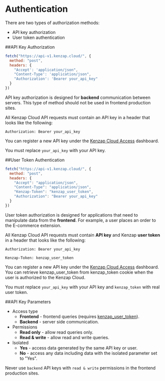 # Authentication

There are two types of authorization methods:

* API key authorization
* User token authentication

##API Key Authorization

```javascript
fetch("https://api-v1.kenzap.cloud/", {
  method: "post",
  headers: {
    "Accept': 'application/json",
    "Content-Type': 'application/json",
    "Authorization': 'Bearer your_api_key"
  }
})
```

API key authorization is designed for **backend** communication between servers. This type of method should not be used in frontend production sites.

All Kenzap Cloud API requests must contain an API key in a header that looks like the following:

`Authorization: Bearer your_api_key`

You can register a new API key under the [Kenzap Cloud Access](https://dashboard.kenzap.cloud/access/) dashboard.

<aside class="notice">
You must replace <code>your_api_key</code> with your API key.
</aside>

##User Token Authentication

```javascript
fetch("https://api-v1.kenzap.cloud/", {
  method: "post",
  headers: {
    "Accept": "application/json",
    "Content-Type": "application/json",
    "Kenzap-Token": "kenzap_user_token",
    "Authorization": "Bearer your_api_key"
  }
})
```

User token authorization is designed for applications that need to manipulate data from the **frontend**. For example, a user places an order to the E-commerce extension.

All Kenzap Cloud API requests must contain **API key** and Kenzap **user token** in a header that looks like the following:

`Authorization: Bearer your_api_key`

`Kenzap-Token: kenzap_user_token`

You can register a new API key under the [Kenzap Cloud Access](https://dashboard.kenzap.cloud/access/) dashboard. You can retrieve kenzap_user_token from kenzap_token cookie when the user is authorized to the Kenzap Cloud.

<aside class="notice">
You must replace <code>your_api_key</code> with your API key and <code>kenzap_token</code> with real user token.
</aside>

##API Key Parameters

* Access type
    * **Frontend** - frontend queries (requires [kenzap_user_token](#user-token-authentication)).
    * **Backend** - server side communication.
* Permissions
    * **Read only** - allow read queries only.
    * **Read &amp; write** - allow read and write queries.
* Isolated
    * **Yes** - access data generated by the same API key or user.
    * **No** - access any data including data with the isolated parameter set to "Yes".

<aside class="warning">
Never use <code>backend</code> API keys with <code>read &amp; write</code> permissions in the frontend production sites.
</aside>
